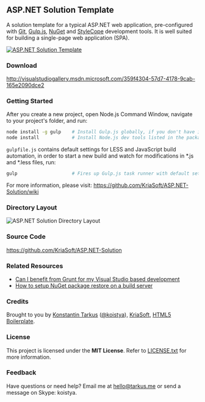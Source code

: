 ## ASP.NET Solution Template

A solution template for a typical ASP.NET web application, pre-configured with [Git](http://git-scm.com/),
[Gulp.js](http://gulpjs.com/), [NuGet](http://www.nuget.org/) and [StyleCope](http://stylecop.codeplex.com/)
development tools. It is well suited for building a single-page web application (SPA).

[![ASP.NET Solution Template](http://i.imgur.com/OEENneg.png)](http://visualstudiogallery.msdn.microsoft.com/359f4304-57d7-4178-9cab-165e2090dce2)

### Download

http://visualstudiogallery.msdn.microsoft.com/359f4304-57d7-4178-9cab-165e2090dce2

### Getting Started

After you create a new project, open Node.js Command Window, navigate to your project's folder, and run:

```bash
node install -g gulp    # Install Gulp.js globally, if you don't have it installed already
node install            # Install Node.js dev tools listed in the package.json file
```

`gulpfile.js` contains default settings for LESS and JavaScript build automation, in order to start a new build
and watch for modifications in *.js and *.less files, run:

```bash
gulp                    # Fires up Gulp.js task runner with default settings
```

For more information, please visit: https://github.com/KriaSoft/ASP.NET-Solution/wiki

### Directory Layout

![ASP.NET Solution Directory Layout](http://i.imgur.com/c8H18GL.png)

### Source Code

https://github.com/KriaSoft/ASP.NET-Solution

### Related Resources

* [Can I benefit from Grunt for my Visual Studio based development](http://joeriks.com/2013/08/06/can-i-benefit-from-grunt-for-my-visual-studio-based-web-development/)
* [How to setup NuGet package restore on a build server](http://docs.nuget.org/docs/reference/package-restore-with-team-build)

### Credits

Brought to you by [Konstantin Tarkus](http://tarkus.me) ([@koistya](https://angel.co/koistya)),
[KriaSoft](http://www.kriasoft.com), [HTML5 Boilerplate](http://html5boilerplate.com/).

### License

This project is licensed under the **MIT License**. Refer to
[LICENSE.txt](https://github.com/KriaSoft/ASP.NET-Solution/blob/master/LICENSE.txt) for more information.

### Feedback

Have questions or need help? Email me at [hello@tarkus.me](mailto:hello@tarkus.me) or send a message on Skype: koistya.